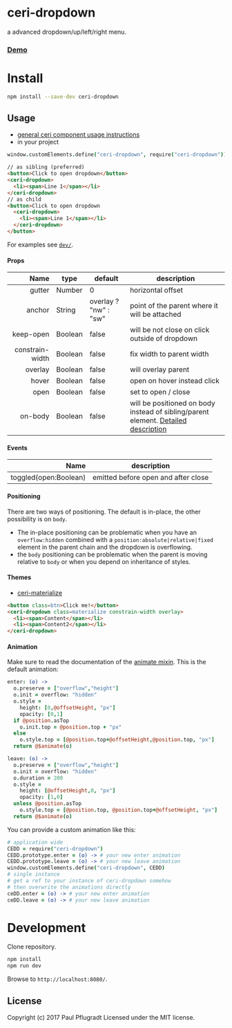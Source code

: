 # ceri-dropdown

a advanced dropdown/up/left/right menu.

### [Demo](https://ceri-comps.github.io/ceri-dropdown)

# Install

```sh
npm install --save-dev ceri-dropdown
```

## Usage
- [general ceri component usage instructions](https://github.com/cerijs/ceri#i-want-to-use-a-component-built-with-ceri)
- in your project
```coffee
window.customElements.define("ceri-dropdown", require("ceri-dropdown"))
```
```html
// as sibling (preferred)
<button>Click to open dropdown</button>
<ceri-dropdown>
  <li><span>Line 1</span></li>
</ceri-dropdown>
// as child
<button>Click to open dropdown
  <ceri-dropdown>
    <li><span>Line 1</span></li>
  </ceri-dropdown>
</button>
```

For examples see [`dev/`](dev/).

#### Props
Name | type | default | description
---:| --- | ---| ---
gutter | Number | 0 | horizontal offset
anchor | String | overlay ? "nw" : "sw" | point of the parent where it will be attached
keep-open | Boolean | false | will be not close on click outside of dropdown
constrain-width | Boolean | false | fix width to parent width
overlay | Boolean | false | will overlay parent
hover | Boolean | false | open on hover instead click
open | Boolean | false | set to open / close
on-body | Boolean | false | will be positioned on body instead of sibling/parent element. [Detailed description](#positioning)

#### Events
Name |  description
---:| ---
toggled(open:Boolean) | emitted before open and after close

#### Positioning
There are two ways of positioning. The default is in-place, the other possibility is on `body`.
- The in-place positioning can be problematic when you have an `overflow:hidden` combined with a `position:absolute|relative|fixed` element in the parent chain and the dropdown is overflowing.
- the `body` positioning can be problematic when the parent is moving relative to `body` or when you depend on inheritance of styles.

#### Themes
- [ceri-materialize](https://github.com/ceri-comps/ceri-materialize)
```html
<button class=btn>Click me!</button>
<ceri-dropdown class=materialize constrain-width overlay>
  <li><span>Content</span></li>
  <li><span>Content2</span></li>
</ceri-dropdown>
```

#### Animation
Make sure to read the documentation of the [animate mixin](https://github.com/cerijs/ceri#animate).
This is the default animation:
```coffee
enter: (o) ->
  o.preserve = ["overflow","height"]
  o.init = overflow: "hidden"
  o.style = 
    height: [0,@offsetHeight, "px"]
    opacity: [0,1]
  if @position.asTop
    o.init.top = @position.top + "px"
  else
    o.style.top = [@position.top+@offsetHeight,@position.top, "px"]
  return @$animate(o)

leave: (o) ->
  o.preserve = ["overflow","height"]
  o.init = overflow: "hidden"
  o.duration = 200
  o.style =
    height: [@offsetHeight,0, "px"]
    opacity: [1,0]
  unless @position.asTop
    o.style.top = [@position.top, @position.top+@offsetHeight, "px"]
  return @$animate(o)
```
You can provide a custom animation like this:
```coffee
# application wide
CEDD = require("ceri-dropdown")
CEDD.prototype.enter = (o) -> # your new enter animation
CEDD.prototype.leave = (o) -> # your new leave animation
window.customElements.define("ceri-dropdown", CEDD)
# single instance
# get a ref to your instance of ceri-dropdown somehow
# then overwrite the animations directly
ceDD.enter = (o) -> # your new enter animation
ceDD.leave = (o) -> # your new leave animation
```

# Development
Clone repository.
```sh
npm install
npm run dev
```
Browse to `http://localhost:8080/`.

## License
Copyright (c) 2017 Paul Pflugradt
Licensed under the MIT license.
